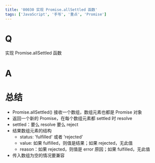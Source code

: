 ```yaml
---
title: '00030 实现 Promise.allSettled 函数'
tags: ['JavaScript', '手写', '重点', 'Promise']
---
```


# Q

实现 Promise.allSettled 函数

# A



# 总结

- Promise.allSettled() 接收一个数组，数组元素也都是 Promise 对象
- 返回一个新的 Promise，在每个数组元素都 settled 时 resolve
- settled：要么 resolve 要么 reject
- 结果数组元素的结构
  - status: 'fulfilled' 或者 'rejected'
  - value: 如果 fulfilled，则值是结果；如果 rejected，无此值
  - reason：如果 rejected，则值是 error 原因；如果 fulfilled，无此值
- 传入数组为空的情况要兼容

<script>
  function func(arr) {
    return new Promise((resolve, reject) => {
      if (!arr?.length) resolve([])
      const res = []
      let count = 0

      for (let i = 0; i < arr.length; i++) {
        Promise.resolve(arr[i]).then(val => {
          res[i] = {
            status: 'fulfilled',
            value: val
          }
        }).catch(err => {
          res[i] = {
            status: 'rejected',
            reason: err
          }
        }).finally(() => {
          count++
          if (count === arr.length) resolve(res)
        })
      }
    })
  }
  
  // 测试示例
  const promise1 = Promise.reject(1);
  const promise2 = new Promise((resolve) => setTimeout(() => resolve(2), 1000));
  const promise3 = Promise.reject(3);

  func([promise1, promise2, promise3])
    .then(res => {
      console.log(res); // 输出: [1, 2, 3]
    })
    .catch(err => {
      console.error(err)
    })
</script>